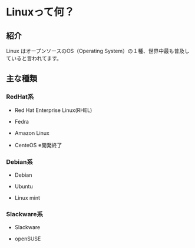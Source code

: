 # Linuxって何？

## 紹介

Linux はオープンソースのOS（Operating System）の１種、世界中最も普及していると言われてます。

## 主な種類
### RedHat系
- Red Hat Enterprise Linux(RHEL)

- Fedra

- Amazon Linux

- CenteOS ※開発終了

### Debian系
- Debian

- Ubuntu

- Linux mint

### Slackware系
- Slackware

- openSUSE